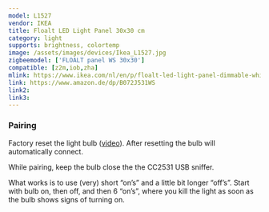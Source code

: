 ```yaml
---
model: L1527
vendor: IKEA
title: Floalt LED Light Panel 30x30 cm
category: light
supports: brightness, colortemp
image: /assets/images/devices/Ikea_L1527.jpg
zigbeemodel: ['FLOALT panel WS 30x30']
compatible: [z2m,iob,zha]
mlink: https://www.ikea.com/nl/en/p/floalt-led-light-panel-dimmable-white-spectrum-90436314/
link: https://www.amazon.de/dp/B072J531WS
link2: 
link3: 
---
```

### Pairing
Factory reset the light bulb ([video](https://www.youtube.com/watch?v=npxOrPxVfe0)).
After resetting the bulb will automatically connect.

While pairing, keep the bulb close the the CC2531 USB sniffer.

What works is to use (very) short “on’s” and a little bit longer “off’s”.
Start with bulb on, then off, and then 6 “on’s”, where you kill the light as soon as the bulb shows signs of turning on.
